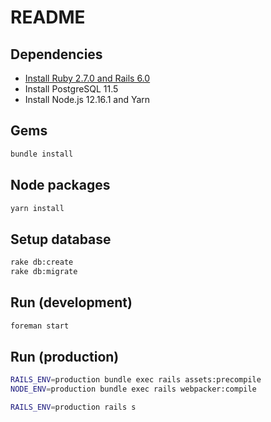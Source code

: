 # README

## Dependencies

* [Install Ruby 2.7.0 and Rails 6.0](https://gorails.com/setup/ubuntu/19.10)
* Install PostgreSQL 11.5
* Install Node.js 12.16.1 and Yarn

## Gems

```bash
bundle install
```

## Node packages

```bash
yarn install
```

## Setup database

```bash
rake db:create
rake db:migrate
```

## Run (development)

```bash
foreman start
```

## Run (production)

```bash
RAILS_ENV=production bundle exec rails assets:precompile
NODE_ENV=production bundle exec rails webpacker:compile

RAILS_ENV=production rails s
```
